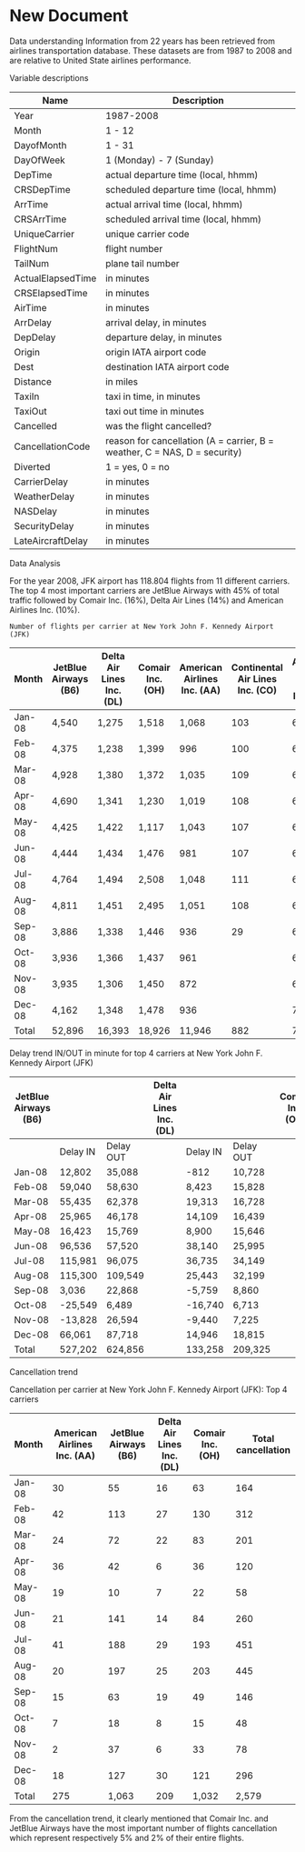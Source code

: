 # New Document

Data understanding
Information from 22 years has been retrieved from airlines transportation database. These datasets are from 1987 to 2008 and are relative to United State airlines performance.

Variable descriptions

| Name              | Description                                                               |
|-------------------|---------------------------------------------------------------------------|
| Year              | 1987-2008                                                                 |
| Month             | 1 - 12                                                                    |
| DayofMonth        | 1 - 31                                                                    |
| DayOfWeek         | 1 (Monday) - 7 (Sunday)                                                   |
| DepTime           | actual departure time (local, hhmm)                                       |
| CRSDepTime        | scheduled departure time (local, hhmm)                                    |
| ArrTime           | actual arrival time (local, hhmm)                                         |
| CRSArrTime        | scheduled arrival time (local, hhmm)                                      |
| UniqueCarrier     | unique carrier code                                                       |
| FlightNum         | flight number                                                             |
| TailNum           | plane tail number                                                         |
| ActualElapsedTime | in minutes                                                                |
| CRSElapsedTime    | in minutes                                                                |
| AirTime           | in minutes                                                                |
| ArrDelay          | arrival delay, in minutes                                                 |
| DepDelay          | departure delay, in minutes                                               |
| Origin            | origin IATA airport code                                                  |
| Dest              | destination IATA airport code                                             |
| Distance          | in miles                                                                  |
| TaxiIn            | taxi in time, in minutes                                                  |
| TaxiOut           | taxi out time in minutes                                                  |
| Cancelled         | was the flight cancelled?                                                 |
| CancellationCode  | reason for cancellation (A = carrier, B = weather, C = NAS, D = security) |
| Diverted          | 1 = yes, 0 = no                                                           |
| CarrierDelay      | in minutes                                                                |
| WeatherDelay      | in minutes                                                                |
| NASDelay          | in minutes                                                                |
| SecurityDelay     | in minutes                                                                |
| LateAircraftDelay | in minutes                                                                |


Data Analysis

For the year 2008, JFK airport has 118.804 flights from 11 different carriers. The top 4 most important carriers are JetBlue Airways with 45% of total traffic followed by Comair Inc. (16%), Delta Air Lines (14%) and American Airlines Inc. (10%).

	Number of flights per carrier at New York John F. Kennedy Airport (JFK)

| Month  | JetBlue Airways (B6) | Delta Air Lines Inc. (DL) | Comair Inc. (OH) | American Airlines Inc. (AA) | Continental Air Lines Inc. (CO) | American Eagle Airlines Inc. (MQ) | United Air Lines Inc. (UA) | Northwest Airlines Inc. (NW) | US Airways Inc. (US) | Mesa Airlines Inc. (YV) | Atlantic Southeast Airlines (EV) |
|--------|----------------------|---------------------------|------------------|-----------------------------|---------------------------------|-----------------------------------|----------------------------|------------------------------|----------------------|-------------------------|----------------------------------|
| Jan-08 | 4,540                | 1,275                     | 1,518            | 1,068                       | 103                             | 667                               | 445                        | 154                          | 172                  | 81                      |                                  |
| Feb-08 | 4,375                | 1,238                     | 1,399            | 996                         | 100                             | 625                               | 430                        | 153                          | 164                  | 75                      |                                  |
| Mar-08 | 4,928                | 1,380                     | 1,372            | 1,035                       | 109                             | 645                               | 447                        | 176                          | 186                  | 78                      |                                  |
| Apr-08 | 4,690                | 1,341                     | 1,230            | 1,019                       | 108                             | 617                               | 464                        | 175                          | 180                  | 77                      |                                  |
| May-08 | 4,425                | 1,422                     | 1,117            | 1,043                       | 107                             | 639                               | 463                        | 182                          | 186                  | 79                      |                                  |
| Jun-08 | 4,444                | 1,434                     | 1,476            | 981                         | 107                             | 616                               | 475                        | 175                          | 180                  | 5                       | 46                               |
| Jul-08 | 4,764                | 1,494                     | 2,508            | 1,048                       | 111                             | 666                               | 472                        | 178                          | 186                  |                         | 76                               |
| Aug-08 | 4,811                | 1,451                     | 2,495            | 1,051                       | 108                             | 640                               | 448                        | 170                          | 175                  | 4                       | 70                               |
| Sep-08 | 3,886                | 1,338                     | 1,446            | 936                         | 29                              | 616                               | 383                        | 150                          | 147                  | 33                      | 2                                |
| Oct-08 | 3,936                | 1,366                     | 1,437            | 961                         |                                 | 605                               | 395                        | 155                          | 147                  | 35                      |                                  |
| Nov-08 | 3,935                | 1,306                     | 1,450            | 872                         |                                 | 687                               | 374                        | 142                          | 171                  | 85                      |                                  |
| Dec-08 | 4,162                | 1,348                     | 1,478            | 936                         |                                 | 713                               | 387                        | 121                          | 182                  | 89                      |                                  |
| Total  | 52,896               | 16,393                    | 18,926           | 11,946                      | 882                             | 7,736                             | 5,183                      | 1,931                        | 2,076                | 641                     | 194                              |








Delay trend IN/OUT in minute for top 4 carriers at New York John F. Kennedy Airport (JFK)
											
| JetBlue Airways (B6) |          |           | Delta Air Lines Inc. (DL) |          |           | Comair Inc. (OH) |          |           | American Airlines Inc. (AA) |          |           |
|----------------------|----------|-----------|---------------------------|----------|-----------|------------------|----------|-----------|-----------------------------|----------|-----------|
|                      | Delay IN | Delay OUT |                           | Delay IN | Delay OUT |                  | Delay IN | Delay OUT |                             | Delay IN | Delay OUT |
| Jan-08               | 12,802   | 35,088    |                           | -812     | 10,728    |                  | -2,735   | 13,609    |                             | 12,309   | 12,988    |
| Feb-08               | 59,040   | 58,630    |                           | 8,423    | 15,828    |                  | 3,349    | 12,305    |                             | 23,575   | 19,025    |
| Mar-08               | 55,435   | 62,378    |                           | 19,313   | 16,728    |                  | 12,785   | 17,595    |                             | 23,961   | 18,935    |
| Apr-08               | 25,965   | 46,178    |                           | 14,109   | 16,439    |                  | 8,420    | 11,200    |                             | 29,958   | 20,459    |
| May-08               | 16,423   | 15,769    |                           | 8,900    | 15,646    |                  | 7,991    | 8,921     |                             | 28,281   | 17,136    |
| Jun-08               | 96,536   | 57,520    |                           | 38,140   | 25,995    |                  | 37,474   | 24,188    |                             | 46,982   | 27,941    |
| Jul-08               | 115,981  | 96,075    |                           | 36,735   | 34,149    |                  | 54,707   | 43,608    |                             | 40,748   | 28,219    |
| Aug-08               | 115,300  | 109,549   |                           | 25,443   | 32,199    |                  | 38,685   | 32,947    |                             | 30,069   | 25,511    |
| Sep-08               | 3,036    | 22,868    |                           | -5,759   | 8,860     |                  | 9,554    | 13,552    |                             | 10,212   | 12,054    |
| Oct-08               | -25,549  | 6,489     |                           | -16,740  | 6,713     |                  | -6,449   | 7,212     |                             | 6,643    | 10,506    |
| Nov-08               | -13,828  | 26,594    |                           | -9,440   | 7,225     |                  | 8,910    | 16,807    |                             | -1,093   | 10,040    |
| Dec-08               | 66,061   | 87,718    |                           | 14,946   | 18,815    |                  | 48,135   | 41,612    |                             | 21,495   | 19,683    |
| Total                | 527,202  | 624,856   |                           | 133,258  | 209,325   |                  | 220,826  | 243,556   |                             | 273,140  | 222,497   |



Cancellation trend 

Cancellation per carrier at New York John F. Kennedy Airport (JFK): Top 4 carriers

| Month  | American Airlines Inc. (AA) | JetBlue Airways (B6) | Delta Air Lines Inc. (DL) | Comair Inc. (OH) | Total cancellation |
|--------|-----------------------------|----------------------|---------------------------|------------------|--------------------|
| Jan-08 | 30                          | 55                   | 16                        | 63               | 164                |
| Feb-08 | 42                          | 113                  | 27                        | 130              | 312                |
| Mar-08 | 24                          | 72                   | 22                        | 83               | 201                |
| Apr-08 | 36                          | 42                   | 6                         | 36               | 120                |
| May-08 | 19                          | 10                   | 7                         | 22               | 58                 |
| Jun-08 | 21                          | 141                  | 14                        | 84               | 260                |
| Jul-08 | 41                          | 188                  | 29                        | 193              | 451                |
| Aug-08 | 20                          | 197                  | 25                        | 203              | 445                |
| Sep-08 | 15                          | 63                   | 19                        | 49               | 146                |
| Oct-08 | 7                           | 18                   | 8                         | 15               | 48                 |
| Nov-08 | 2                           | 37                   | 6                         | 33               | 78                 |
| Dec-08 | 18                          | 127                  | 30                        | 121              | 296                |
| Total  | 275                         | 1,063                | 209                       | 1,032            | 2,579              |



From the cancellation trend, it clearly mentioned that Comair Inc. and JetBlue Airways have the most important number of flights cancellation which represent respectively 5% and 2% of their entire flights.
